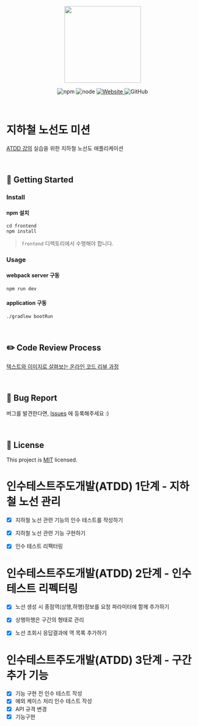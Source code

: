<p align="center">
    <img width="200px;" src="https://raw.githubusercontent.com/woowacourse/atdd-subway-admin-frontend/master/images/main_logo.png"/>
</p>
<p align="center">
  <img alt="npm" src="https://img.shields.io/badge/npm-%3E%3D%205.5.0-blue">
  <img alt="node" src="https://img.shields.io/badge/node-%3E%3D%209.3.0-blue">
  <a href="https://edu.nextstep.camp/c/R89PYi5H" alt="nextstep atdd">
    <img alt="Website" src="https://img.shields.io/website?url=https%3A%2F%2Fedu.nextstep.camp%2Fc%2FR89PYi5H">
  </a>
  <img alt="GitHub" src="https://img.shields.io/github/license/next-step/atdd-subway-admin">
</p>

<br>

# 지하철 노선도 미션
[ATDD 강의](https://edu.nextstep.camp/c/R89PYi5H) 실습을 위한 지하철 노선도 애플리케이션

<br>

## 🚀 Getting Started

### Install
#### npm 설치
```
cd frontend
npm install
```
> `frontend` 디렉토리에서 수행해야 합니다.

### Usage
#### webpack server 구동
```
npm run dev
```
#### application 구동
```
./gradlew bootRun
```
<br>

## ✏️ Code Review Process
[텍스트와 이미지로 살펴보는 온라인 코드 리뷰 과정](https://github.com/next-step/nextstep-docs/tree/master/codereview)

<br>

## 🐞 Bug Report

버그를 발견한다면, [Issues](https://github.com/next-step/atdd-subway-admin/issues) 에 등록해주세요 :)

<br>

## 📝 License

This project is [MIT](https://github.com/next-step/atdd-subway-admin/blob/master/LICENSE.md) licensed.

# 인수테스트주도개발(ATDD) 1단계 - 지하철 노선 관리
- [x] 지하철 노선 관련 기능의 인수 테스트를 작성하기
- [x] 지하철 노선 관련 기능 구현하기
- [x] 인수 테스트 리팩터링


# 인수테스트주도개발(ATDD) 2단계 - 인수 테스트 리펙터링
- [x] 노선 생성 시 종점역(상행,하행)정보를 요청 파라미터에 함께 추가하기
- [x] 상행하행은 구간의 형태로 관리
- [x] 노선 조회시 응답결과에 역 목록 추가하기


# 인수테스트주도개발(ATDD) 3단계 - 구간 추가 기능
- [x] 기능 구현 전 인수 테스트 작성
- [x] 예외 케이스 처리 인수 테스트 작성
- [x] API 규격 변경
- [x] 기능구현
